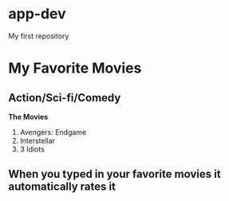 # app-dev
My first repository
# My Favorite Movies
## Action/Sci-fi/Comedy
**The Movies**
1. Avengers: Endgame
2. Interstellar
3. 3 Idiots

## When you typed in your favorite movies it automatically rates it 

